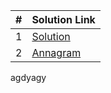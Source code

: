 | #   | Solution Link                       |
| --- | ------------------------------------ |
| 1   | [Solution](problems/2.addTwoNumbers.java)     |
| 2   | [Annagram](problems/anagram1347.java)     |

agdyagy
